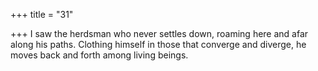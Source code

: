 +++
title = "31"

+++
I saw the herdsman who never settles down, roaming here and afar  along his paths.
Clothing himself in those that converge and diverge, he moves back and  forth among living beings.